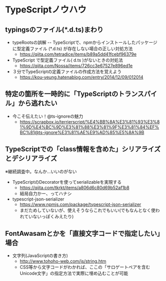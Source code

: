 # TypeScriptノウハウ

## typingsのファイル(*.d.ts)まわり

- typeRootsの誤解 -- TypeScriptで、npmからインストールしたパッケージに型定義ファイル (*.d.ts) が存在しない場合の正しい対処方法
  - https://qiita.com/tetradice/items/b89a5dd41fcebf96379e
- TypeScript で型定義ファイル( d.ts )がないときの対処法
  - https://qiita.com/Nossa/items/726cc3e67527e896ed1e
- ３分でTypeScriptの定義ファイルの作成方法を覚えよう
  - https://kou-yeung.hatenablog.com/entry/2014/12/09/012014

## 特定の箇所を一時的に「TypeScriptのトランスパイル」から逃れたい

- 今こそ伝えたい！@ts-ignoreの魅力
  - https://scrapbox.io/terrierscript/%E4%BB%8A%E3%81%93%E3%81%9D%E4%BC%9D%E3%81%88%E3%81%9F%E3%81%84%EF%BC%81@ts-ignore%E3%81%AE%E9%AD%85%E5%8A%9B

## TypeScriptでの「class情報を含めた」シリアライズとデシリアライズ

※継続調査中。なんか…いいのがない

- TypeScriptのDecoratorを使ってserializableを実現する
  - https://qiita.com/tkrkt/items/a806d6c80d69b52af1b8
  - 結局自力かー、ってハナシ
- typescript-json-serializer
  - https://www.npmjs.com/package/typescript-json-serializer
  - まだためしていないが、使えそうならこれでもいい(でもなんとなく使われていないっぽくみえたり)

## FontAwasamとかを「直接文字コードで指定したい」場合

- 文字列(JavaScriptの書き方)
  - http://www.tohoho-web.com/js/string.htm
  - CSS等から文字コードがわかれば、ここの「サロゲートペアを含むUnicode文字」の指定方法で実際に埋め込むことが可能